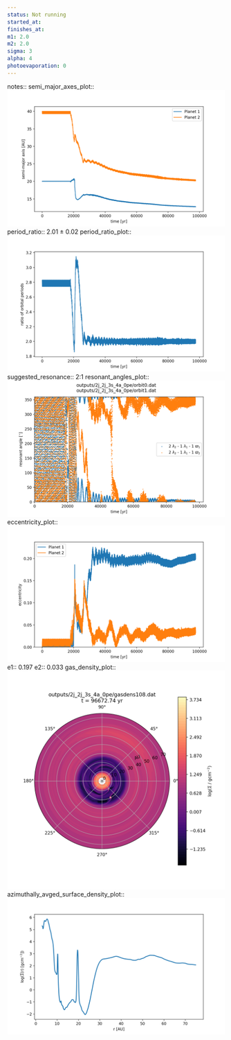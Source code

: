 ```yaml
---
status: Not running
started_at:
finishes_at:
m1: 2.0
m2: 2.0
sigma: 3
alpha: 4
photoevaporation: 0
---
```


notes::
semi_major_axes_plot:: ![semi_major_axes_2j_2j_3s_4a_0pe.png](plots/semi_major_axes/semi_major_axes_2j_2j_3s_4a_0pe.png)
period_ratio:: 2.01 ± 0.02
period_ratio_plot:: ![period_ratio_2j_2j_3s_4a_0pe.png](plots/period_ratio/period_ratio_2j_2j_3s_4a_0pe.png)
suggested_resonance:: 2:1
resonant_angles_plot:: ![resonant_angles_2j_2j_3s_4a_0pe.png](plots/resonant_angles/resonant_angles_2j_2j_3s_4a_0pe.png)
eccentricity_plot:: ![eccentricity_2j_2j_3s_4a_0pe.png](plots/eccentricity/eccentricity_2j_2j_3s_4a_0pe.png)
e1:: 0.197
e2:: 0.033
gas_density_plot:: ![gas_density_2j_2j_3s_4a_0pe.png](plots/gas_density/gas_density_2j_2j_3s_4a_0pe.png)
azimuthally_avged_surface_density_plot:: ![azimuthally_avged_surface_density_2j_2j_3s_4a_0pe.png](plots/azimuthally_avged_surface_density/azimuthally_avged_surface_density_2j_2j_3s_4a_0pe.png)
